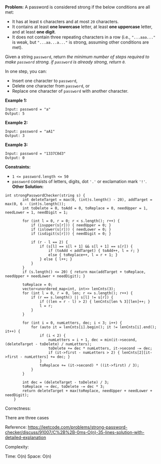**Problem:**
A password is considered strong if the below conditions are all met:

- It has at least `6` characters and at most `20` characters.
- It contains at least **one lowercase** letter, at least **one uppercase** letter, and at least **one digit**.
- It does not contain three repeating characters in a row (i.e., `"...aaa..."` is weak, but `"...aa...a..."` is strong, assuming other conditions are met).

Given a string `password`, return *the minimum number of steps required to make `password` strong. if `password` is already strong, return `0`.*

In one step, you can:

- Insert one character to `password`,
- Delete one character from `password`, or
- Replace one character of `password` with another character.

 

**Example 1:**

```
Input: password = "a"
Output: 5
```

**Example 2:**

```
Input: password = "aA1"
Output: 3
```

**Example 3:**

```
Input: password = "1337C0d3"
Output: 0
```

 

**Constraints:**

- `1 <= password.length <= 50`
- `password` consists of letters, digits, dot `'.'` or exclamation mark `'!'`.
**Other Solution:**
```
int strongPasswordChecker(string s) {
        int deleteTarget = max(0, (int)s.length() - 20), addTarget = max(0, 6 - (int)s.length());
        int toDelete = 0, toAdd = 0, toReplace = 0, needUpper = 1, needLower = 1, needDigit = 1;
        
        for (int l = 0, r = 0; r < s.length(); r++) {
            if (isupper(s[r])) { needUpper = 0; }               
            if (islower(s[r])) { needLower = 0; }
            if (isdigit(s[r])) { needDigit = 0; }
            
            if (r - l == 2) {                               
                if (s[l] == s[l + 1] && s[l + 1] == s[r]) {     
                    if (toAdd < addTarget) { toAdd++, l = r; }  
                    else { toReplace++, l = r + 1; }           
                } else { l++; }                                 
            }
        }
        if (s.length() <= 20) { return max(addTarget + toReplace, needUpper + needLower + needDigit); }
        
        toReplace = 0;                                         
        vector<unordered_map<int, int>> lenCnts(3);            
        for (int l = 0, r = 0, len; r <= s.length(); r++) {    
            if (r == s.length() || s[l] != s[r]) {
                if ((len = r - l) > 2) { lenCnts[len % 3][len]++; } 
                l = r;
            }
        }
        
        for (int i = 0, numLetters, dec; i < 3; i++) {                
            for (auto it = lenCnts[i].begin(); it != lenCnts[i].end(); it++) {
                if (i < 2) {
                    numLetters = i + 1, dec = min(it->second, (deleteTarget - toDelete) / numLetters);
                    toDelete += dec * numLetters, it->second -= dec;                          
                    if (it->first - numLetters > 2) { lenCnts[2][it->first - numLetters] += dec; }   
                }
                toReplace += (it->second) * ((it->first) / 3);  
            }    
        }

        int dec = (deleteTarget - toDelete) / 3;                
        toReplace -= dec, toDelete -= dec * 3;
        return deleteTarget + max(toReplace, needUpper + needLower + needDigit);
    }
```
Correctness:

There are three cases

Reference: https://leetcode.com/problems/strong-password-checker/discuss/91007/C%2B%2B-0ms-O(n)-35-lines-solution-with-detailed-explanation

Complexity:

Time: O(n)
Space: O(n)